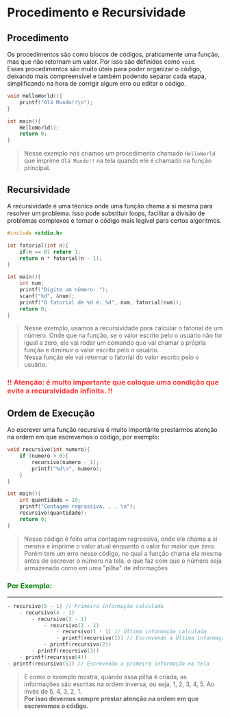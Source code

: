 # Procedimento e Recursividade

## Procedimento

Os procedimentos são como blocos de códigos, praticamente uma função, mas que não retornam um valor. Por isso são definidos como `void`.<br>
Esses procedimentos são muito úteis para poder organizar o código, deixando mais compreensível e também podendo separar cada etapa, simplificando na hora de corrigir algum erro ou editar o código.

```c
void HelloWorld(){
    printf("Olá Mundo!!\n");
}

int main(){
    HelloWorld();
    return 0;
}
```
> Nesse exemplo nós criamos um procedimento chamado ``HelloWorld`` que imprime ``Olá Mundo!!`` na tela quando ele é chamado na função principal.

## Recursividade

A recursividade é uma técnica onde uma função chama a si mesma para resolver um problema. Isso pode substituir loops, facilitar a divisão de problemas complexos e tornar o código mais legível para certos algoritmos.

```c
#include <stdio.h>

int fatorial(int n){
    if(n == 0) return 1;
    return n * fatorial(n - 1);
}

int main(){
    int num;
    printf("Digite um número: ");
    scanf("%d", &num);
    printf("O fatorial de %d é: %d", num, fatorial(num));
    return 0;
}
```

> Nesse exemplo, usamos a recursividade para calcular o fatorial de um número. Onde que na função, se o valor escrito pelo o usuário não for igual a zero, ele vai rodar um comando que vai chamar a própria função e diminuir o valor escrito pelo o usuário.<br>
> Nessa função ele vai retornar o fatorial do valor escrito pelo o usuário.

<h3 style = "color: #ff3838;"><bold>!! Atenção: é muito importante que coloque uma condição que evite a recursividade infinita. !!</bold></h3>

## Ordem de Execução 

Ao escrever uma função recursiva é muito importânte prestarmos atenção na ordem em que escrevemos o código, por exemplo:

```c
void recursivo(int numero){
    if (numero > 0){
        recursivo(numero - 1);
        printf("%d\n", numero);
    }
}

int main(){
    int quantidade = 10;
    printf("Contagem regrassiva. . . \n");
    recursivo(quantidade);
    return 0;
}
```

> Nesse código é feito uma contagem regressiva, onde ele chama a si mesma e imprime o valor atual enquanto o valor for maior que zero.<br>
> Porém tem um erro nesse código, no qual a função chama ela mesma antes de escrever o número na tela, o que faz com que o número seja armazenado como em uma "pilha" de informações

<h3 style = "color:green;">Por Exemplo:</h3>
<hr>

```c
- recursivo(5 - 1) // Primeira informação calculada
    - recursivo(4 - 1)
        - recursivo(3 - 1)
            - recursivo(2 - 1)
                - recursivo(1 - 1) // Última informação calculada
                - printf(recursivo(1)) // Escrevendo a Última informação na tela
            - printf(recursivo(2))
        - printf(recursivo(3))
    - printf(recursivo(4))
- printf(recursivo(5)) // Escrevendo a primeira informação na tela
```

> E como o exemplo mostra, quando essa pilha é criada, as informações são escritas na ordem inversa, ou seja, 1, 2, 3, 4, 5. Ao invés de 5, 4, 3, 2, 1.<br>
> **Por isso devemos sempre prestar atenção na ordem em que escrevemos o código.**
